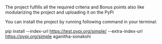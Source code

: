 The project fulfills all the required criteria and Bonus points also like modularizing the project and uploading it on the PyPi

You can install the project by running following command in your terminal: 

pip install --index-url https://test.pypi.org/simple/ --extra-index-url https://pypi.org/simple aganitha-sonakshi
